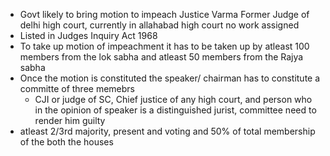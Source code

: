 - Govt likely to bring motion to impeach Justice Varma Former Judge of delhi high court, currently in allahabad high court no work assigned
- Listed in Judges Inquiry Act 1968
- To take up motion of impeachment it has to be taken up by atleast 100 members from the lok sabha and atleast 50 members from the Rajya sabha 
- Once the motion is constituted the speaker/ chairman has to constitute a committe of three memebrs
	- CJI or judge of SC, Chief justice of any high court, and person who in the opinion of speaker is a distinguished jurist, committee need to render him guilty 
- atleast 2/3rd majority, present and voting and 50% of total membership of the both the houses
